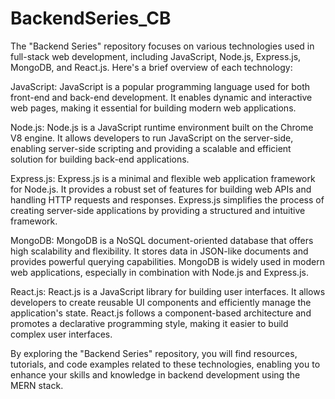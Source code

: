 # BackendSeries_CB

The "Backend Series" repository focuses on various technologies used in full-stack web development, including JavaScript, Node.js, Express.js, MongoDB, and React.js. Here's a brief overview of each technology:

JavaScript: JavaScript is a popular programming language used for both front-end and back-end development. It enables dynamic and interactive web pages, making it essential for building modern web applications.

Node.js: Node.js is a JavaScript runtime environment built on the Chrome V8 engine. It allows developers to run JavaScript on the server-side, enabling server-side scripting and providing a scalable and efficient solution for building back-end applications.

Express.js: Express.js is a minimal and flexible web application framework for Node.js. It provides a robust set of features for building web APIs and handling HTTP requests and responses. Express.js simplifies the process of creating server-side applications by providing a structured and intuitive framework.

MongoDB: MongoDB is a NoSQL document-oriented database that offers high scalability and flexibility. It stores data in JSON-like documents and provides powerful querying capabilities. MongoDB is widely used in modern web applications, especially in combination with Node.js and Express.js.

React.js: React.js is a JavaScript library for building user interfaces. It allows developers to create reusable UI components and efficiently manage the application's state. React.js follows a component-based architecture and promotes a declarative programming style, making it easier to build complex user interfaces.

By exploring the "Backend Series" repository, you will find resources, tutorials, and code examples related to these technologies, enabling you to enhance your skills and knowledge in backend development using the MERN stack.
